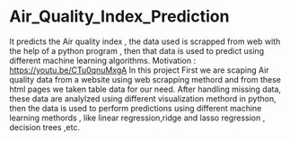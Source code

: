 # Air_Quality_Index_Prediction
It predicts the Air quality index , the data used is scrapped from web with the help of a python program , then that data is used to predict using different machine learning algorithms. 
Motivation : https://youtu.be/CTu0qnuMxgA
In this project
First we are scaping Air quality data from a website using web scrapping methord and from these html pages we taken table data for our need. After handling missing data, these data are analylzed using different visualization methord in python, then the data is used to perform predictions using different machine learning methords , like linear regression,ridge and lasso regression , decision trees ,etc.
